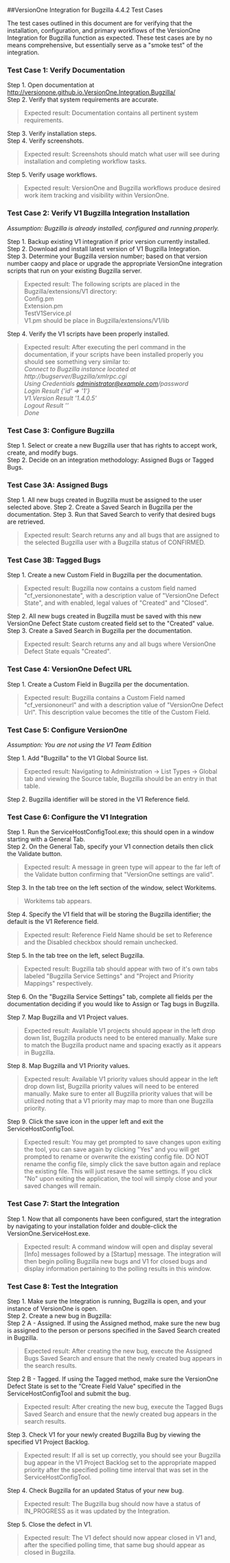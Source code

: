##VersionOne Integration for Bugzilla 4.4.2 Test Cases

The test cases outlined in this document are for verifying that the installation, configuration, and primary workflows of the VersionOne Integration for Bugzilla function as expected.  These test cases are by no means comprehensive, but essentially serve as a "smoke test" of the integration.

### Test Case 1: Verify Documentation

Step 1. Open documentation at http://versionone.github.io.VersionOne.Integration.Bugzilla/  
Step 2. Verify that system requirements are accurate.  
> Expected result: Documentation contains all pertinent system requirements.  

Step 3. Verify installation steps.  
Step 4. Verify screenshots.  
> Expected result: Screenshots should match what user will see during installation and completing workflow tasks.  

Step 5. Verify usage workflows.  
> Expected result: VersionOne and Bugzilla workflows produce desired work item tracking and visibility within VersionOne.  

### Test Case 2: Verify V1 Bugzilla Integration Installation  
*Assumption: Bugzilla is already installed, configured and running properly.*

Step 1. Backup existing V1 integration if prior version currently installed.  
Step 2. Download and install latest version of V1 Bugzilla Integration.    
Step 3. Determine your Bugzilla version number; based on that version number caopy and place or upgrade the appropriate VersionOne integration scripts that run on your existing Bugzilla server.  
> Expected result:  The following scripts are placed in the Bugzilla/extensions/V1 directory:  
>Config.pm  
>Extension.pm  
>TestV1Service.pl  
>V1.pm should be place in Bugzilla/extensions/V1/lib   
  
Step 4. Verify the V1 scripts have been properly installed.
>Expected result: After executing the perl command in the documentation, if your scripts have been installed properly you should see something very similar to:  
>*Connect to Bugzilla instance located at http://bugserver/Bugzilla/xmlrpc.cgi  
>Using Credentials administrator@example.com/password  
>Login Result {'id' => '1'}  
>V1.Version Result '1.4.0.5'  
>Logout Result ''  
>Done*  

### Test Case 3: Configure Bugzilla
Step 1. Select or create a new Bugzilla user that has rights to accept work, create, and modify bugs.  
Step 2. Decide on an integration methodology: Assigned Bugs or Tagged Bugs.

### Test Case 3A: Assigned Bugs
Step 1. All new bugs created in Bugzilla must be assigned to the user selected above.
Step 2. Create a Saved Search in Bugzilla per the documentation.
Step 3. Run that Saved Search to verify that desired bugs are retrieved.
>Expected result: Search returns any and all bugs that are assigned to the selected Bugzilla user with a Bugzilla status of CONFIRMED. 

### Test Case 3B: Tagged Bugs  
Step 1. Create a new Custom Field in Bugzilla per the documentation.  
>Expected result: Bugzilla now contains a custom field named "cf_versiononestate", with a description value of "VersionOne Defect State", and with enabled, legal values of "Created" and "Closed".  

Step 2. All new bugs created in Bugzilla must be saved with this new VersionOne Defect State custom created field set to the "Created" value.  
Step 3. Create a Saved Search in Bugzilla per the documentation.
>Expected result: Search returns any and all bugs where VersionOne Defect State equals "Created".  

### Test Case 4: VersionOne Defect URL  
Step 1. Create a Custom Field in Bugzilla per the documentation.  
>Expected result: Bugzilla contains a Custom Field named "cf_versiononeurl" and with a description value of "VersionOne Defect Url".  This description value becomes the title of the Custom Field.  

### Test Case 5: Configure VersionOne  
*Assumption: You are not using the V1 Team Edition*  

Step 1. Add "Bugzilla" to the V1 Global Source list.  
>Expected result: Navigating to Administration -> List Types -> Global tab and viewing the Source table, Bugzilla should be an entry in that table.  

Step 2. Bugzilla identifier will be stored in the V1 Reference field.  

### Test Case 6: Configure the V1 Integration  

Step 1. Run the ServiceHostConfigTool.exe; this should open in a window starting with a General Tab.  
Step 2. On the General Tab, specify your V1 connection details then click the Validate button.  
>Expected result: A message in green type will appear to the far left of the Validate button confirming that "VersionOne settings are valid".  

Step 3. In the tab tree on the left section of the window, select Workitems. 
>Workitems tab appears.  

Step 4. Specify the V1 field that will be storing the Bugzilla identifier; the default is the V1 Reference field.  
>Expected result: Reference Field Name should be set to Reference and the Disabled checkbox should remain unchecked.  

Step 5. In the tab tree on the left, select Bugzilla.  
>Expected result: Bugzilla tab should appear with two of it's own tabs labeled "Bugzilla Service Settings" and "Project and Priority Mappings" respectively.  

Step 6. On the "Bugzilla Service Settings" tab, complete all fields per the documentation deciding if you would like to Assign or Tag bugs in Bugzilla.  

Step 7. Map Bugzilla and V1 Project values.
>Expected result: Available V1 projects should appear in the left drop down list, Bugzilla products need to be entered manually.  Make sure to match the Bugzilla product name and spacing exactly as it appears in Bugzilla.  

Step 8. Map Bugzilla and V1 Priority values.  
>Expected result: Available V1 priority values should appear in the left drop down list, Bugzilla priority values will need to be entered manually.  Make sure to enter all Bugzilla priority values that will be utilized noting that a V1 priority may map to more than one Bugzilla priority. 

Step 9. Click the save icon in the upper left and exit the ServiceHostConfigTool.
>Expected result: You may get prompted to save changes upon exiting the tool, you can save again by clicking "Yes" and you will get prompted to rename or overwrite the existing config file.  DO NOT rename the config file, simply click the save button again and replace the existing file. This will just resave the same settings.  If you click "No" upon exiting the application, the tool will simply close and your saved changes will remain.  

### Test Case 7: Start the Integration  

Step 1. Now that all components have been configured, start the integration by navigating to your installation folder and double-click the VersionOne.ServiceHost.exe.  
>Expected result: A command window will open and display several [Info] messages followed by a [Startup] message. The integration will then begin polling Bugzilla new bugs and V1 for closed bugs and display information pertaining to the polling results in this window.  

### Test Case 8: Test the Integration  

Step 1. Make sure the Integration is running, Bugzilla is open, and your instance of VersionOne is open.  
Step 2. Create a new bug in Bugzilla:  
Step 2 A - Assigned. If using the Assigned method, make sure the new bug is assigned to the person or persons specified in the Saved Search created in Bugzilla.  
>Expected result: After creating the new bug, execute the Assigned Bugs Saved Search and ensure that the newly created bug appears in the search results.  

Step 2 B - Tagged. If using the Tagged method, make sure the VersionOne Defect State is set to the "Create Field Value" specified in the ServiceHostConfigTool and submit the bug.  
>Expected result: After creating the new bug, execute the Tagged Bugs Saved Search and ensure that the newly created bug appears in the search results.  

Step 3. Check V1 for your newly created Bugzilla Bug by viewing the specified V1 Project Backlog.  
>Expected result: If all is set up correctly, you should see your Bugzilla bug appear in the V1 Project Backlog set to the appropriate mapped priority after the specified polling time interval that was set in the ServiceHostConfigTool. 

Step 4. Check Bugzilla for an updated Status of your new bug.  
>Expected result: The Bugzilla bug should now have a status of IN_PROGRESS as it was updated by the Integration. 

Step 5. Close the defect in V1.  
>Expected result: The V1 defect should now appear closed in V1 and, after the specified polling time, that same bug should appear as closed in Bugzilla.


